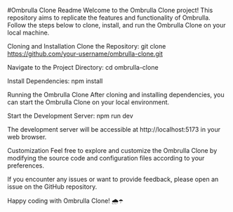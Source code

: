#Ombrulla Clone Readme
Welcome to the Ombrulla Clone project! This repository aims to replicate the features and functionality of Ombrulla. Follow the steps below to clone, install, and run the Ombrulla Clone on your local machine.

Cloning and Installation
Clone the Repository:
git clone https://github.com/your-username/ombrulla-clone.git

Navigate to the Project Directory:
cd ombrulla-clone

Install Dependencies:
npm install

Running the Ombrulla Clone
After cloning and installing dependencies, you can start the Ombrulla Clone on your local environment.

Start the Development Server:
npm run dev

The development server will be accessible at http://localhost:5173 in your web browser.

Customization
Feel free to explore and customize the Ombrulla Clone by modifying the source code and configuration files according to your preferences.

If you encounter any issues or want to provide feedback, please open an issue on the GitHub repository.

Happy coding with Ombrulla Clone! 🌧️☂️
